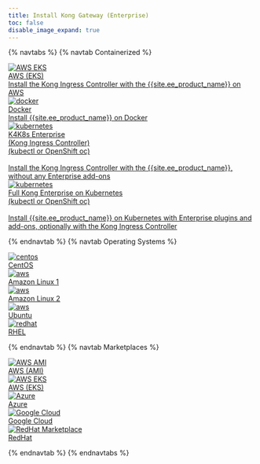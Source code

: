 ```yaml
---
title: Install Kong Gateway (Enterprise)
toc: false
disable_image_expand: true
---
```

{% navtabs %}
{% navtab Containerized %}
<div class="docs-grid-install">

  <a href="https://aws.amazon.com/marketplace/pp/B086MZ3TV3?qid=1586561274348&sr=0-4&ref_=srh_res_product_title" class="docs-grid-install-block">
    <img class="install-icon" src="https://2tjosk2rxzc21medji3nfn1g-wpengine.netdna-ssl.com/wp-content/uploads/2020/06/11-aws_logo_smile_1200x630-1.png" alt="AWS EKS" />
    <div class="install-text">AWS (EKS)</div>
    <div class="install-description">Install the Kong Ingress Controller with the {{site.ee_product_name}} on AWS</div>
  </a>

  <a href="/enterprise/{{page.kong_version}}/deployment/installation/docker" class="docs-grid-install-block">
    <img class="install-icon" src="https://doc-assets.konghq.com/install-logos/docker.png" alt="docker" />
    <div class="install-text">Docker</div>
    <div class="install-description">Install {{site.ee_product_name}} on Docker</div>
  </a>

  <a href="/enterprise/{{page.kong_version}}/deployment/installation/kong-for-kubernetes" class="docs-grid-install-block">
    <img class="install-icon" src="/assets/images/icons/documentation/k8s-and-openshift.png" alt="kubernetes" />
    <div class="install-text">K4K8s Enterprise
    <br/>(Kong Ingress Controller)</div>
    <div class="install-description">(kubectl or OpenShift oc)
    <br/><br/>Install the Kong Ingress Controller with the {{site.ee_product_name}}, without any Enterprise add-ons</div>
  </a>

  <a href="/enterprise/{{page.kong_version}}/deployment/installation/kong-on-kubernetes" class="docs-grid-install-block">
    <img class="install-icon" src="/assets/images/icons/documentation/k8s-and-openshift.png" alt="kubernetes" />
    <div class="install-text">Full Kong Enterprise on Kubernetes</div>
    <div class="install-description">(kubectl or OpenShift oc)
    <br/><br/>Install {{site.ee_product_name}} on Kubernetes with Enterprise plugins and add-ons, optionally with the Kong Ingress Controller</div>
  </a>

</div>

{% endnavtab %}
{% navtab Operating Systems %}
<div class="docs-grid-install">
  <a href="/enterprise/{{page.kong_version}}/deployment/installation/centos" class="docs-grid-install-block no-description">
    <img class="install-icon" src="https://doc-assets.konghq.com/install-logos/centos.gif" alt="centos" />
    <div class="install-text">CentOS</div>
  </a>

  <a href="/enterprise/{{page.kong_version}}/deployment/installation/amazon-linux" class="docs-grid-install-block no-description">
    <img class="install-icon" src="https://doc-assets.konghq.com/install-logos/amazon-linux.png" alt="aws" />
    <div class="install-text">Amazon Linux 1</div>
  </a>

  <a href="/enterprise/{{page.kong_version}}/deployment/installation/amazon-linux-2" class="docs-grid-install-block no-description">
    <img class="install-icon" src="https://doc-assets.konghq.com/install-logos/amazon-linux.png" alt="aws" />
    <div class="install-text">Amazon Linux 2</div>
  </a>

  <a href="/enterprise/{{page.kong_version}}/deployment/installation/ubuntu" class="docs-grid-install-block no-description">
    <img class="install-icon" src="https://doc-assets.konghq.com/install-logos/ubuntu.png" alt="aws" />
    <div class="install-text">Ubuntu</div>
  </a>

  <a href="/enterprise/{{page.kong_version}}/deployment/installation/rhel" class="docs-grid-install-block no-description">
    <img class="install-icon" src="https://www.redhat.com/cms/managed-files/styles/wysiwyg_full_width/s3/Logo-RedHat-Hat-Color-CMYK%20%281%29.jpg?itok=Mf0Ff9jq" alt="redhat" />
    <div class="install-text">RHEL</div>
  </a>

</div>

{% endnavtab %}
{% navtab Marketplaces %}
<div class="docs-grid-install">

  <a href="https://aws.amazon.com/marketplace/pp/B08P51PKC1?qid=1607026688511&sr=0-5&ref_=srh_res_product_title" class="docs-grid-install-block no-description">
    <img class="install-icon" src="https://2tjosk2rxzc21medji3nfn1g-wpengine.netdna-ssl.com/wp-content/uploads/2020/06/11-aws_logo_smile_1200x630-1.png" alt="AWS AMI" />
    <div class="install-text">AWS (AMI)</div>
  </a>

  <a href="https://aws.amazon.com/marketplace/pp/B086MZ3TV3?qid=1586561274348&sr=0-4&ref_=srh_res_product_title" class="docs-grid-install-block no-description">
    <img class="install-icon" src="https://2tjosk2rxzc21medji3nfn1g-wpengine.netdna-ssl.com/wp-content/uploads/2020/06/11-aws_logo_smile_1200x630-1.png" alt="AWS EKS" />
    <div class="install-text">AWS (EKS)</div>
  </a>

  <a href="https://azuremarketplace.microsoft.com/en-us/marketplace/apps/konginc1581527938760.kongee2020ubuntuxenial?tab=Overview" class="docs-grid-install-block no-description">
    <img class="install-icon" src="https://2tjosk2rxzc21medji3nfn1g-wpengine.netdna-ssl.com/wp-content/uploads/2020/05/Azure_.png" alt="Azure" />
    <div class="install-text">Azure</div>
  </a>

  <a href="https://console.cloud.google.com/marketplace/details/konghq-public/kongenterprise21" class="docs-grid-install-block no-description">
    <img class="install-icon" src="/assets/images/icons/documentation/cloud_icon_color.png" alt="Google Cloud" />
    <div class="install-text">Google Cloud</div>
  </a>

  <a href="https://marketplace.redhat.com/en-us/products/kong-enterprise-rhm" class="docs-grid-install-block no-description">
    <img class="install-icon" src="https://2tjosk2rxzc21medji3nfn1g-wpengine.netdna-ssl.com/wp-content/uploads/2020/05/Red-Hat-Marketplace-logo-832-320-1.png" alt="RedHat Marketplace" />
    <div class="install-text">RedHat</div>
  </a>

</div>

{% endnavtab %}
{% endnavtabs %}

